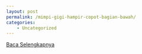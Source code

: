 ```yaml
---
layout: post
permalink: /mimpi-gigi-hampir-copot-bagian-bawah/
categories:
    - Uncategorized
---
```


[Baca Selengkapnya](/03)